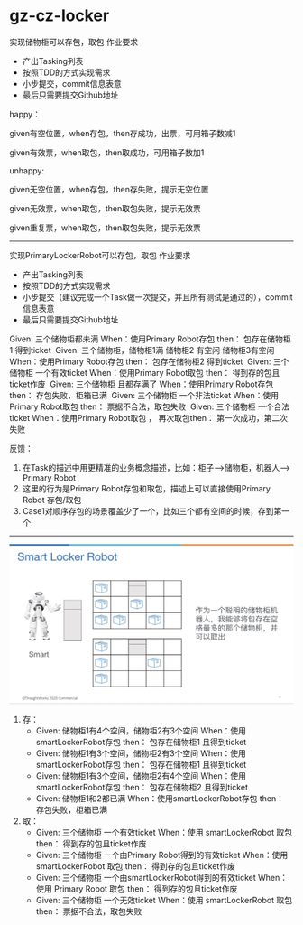 # gz-cz-locker
实现储物柜可以存包，取包
作业要求
- 产出Tasking列表
- 按照TDD的方式实现需求
- 小步提交，commit信息表意
- 最后只需要提交Github地址

happy：

given有空位置，when存包，then存成功，出票，可用箱子数减1

given有效票，when取包，then取成功，可用箱子数加1

unhappy:

given无空位置，when存包，then存失败，提示无空位置

given无效票，when取包，then取包失败，提示无效票

given重复票，when取包，then取包失败，提示无效票


------------------------------------------
实现PrimaryLockerRobot可以存包，取包
作业要求
- 产出Tasking列表
- 按照TDD的方式实现需求
- 小步提交（建议完成一个Task做一次提交，并且所有测试是通过的），commit信息表意
- 最后只需要提交Github地址

Given: 三个储物柜都未满 When：使用Primary Robot存包 then： 包存在储物柜1 得到ticket 
Given: 三个储物柜，储物柜1满 储物柜2 有空闲  储物柜3有空闲 When：使用Primary Robot存包 then： 包存在储物柜2 得到ticket 
Given: 三个储物柜 一个有效ticket When：使用Primary Robot取包 then： 得到存的包且ticket作废 
Given: 三个储物柜 且都存满了 When：使用Primary Robot存包 then： 存包失败，柜箱已满 
Given: 三个储物柜 一个非法ticket When：使用Primary Robot取包 then： 票据不合法，取包失败 
Given: 三个储物柜 一个合法ticket When：使用Primary Robot取包 ， 再次取包then： 第一次成功，第二次失败  

反馈： 
1. 在Task的描述中用更精准的业务概念描述，比如：柜子-->储物柜，机器人--> Primary Robot 
1. 这里的行为是Primary Robot存包和取包，描述上可以直接使用Primary Robot 存包/取包 
3. Case1对顺序存包的场景覆盖少了一个，比如三个都有空间的时候，存到第一个

------------------------------------------
![smartRobot](./smartLockerRobot.jpg)
1. 存：
    - Given: 储物柜1有4个空间，储物柜2有3个空间 When：使用smartLockerRobot存包 then： 包存在储物柜1 且得到ticket
    - Given: 储物柜1有3个空间，储物柜2有3个空间 When：使用smartLockerRobot存包 then： 包存在储物柜1 且得到ticket
    - Given: 储物柜1有3个空间，储物柜2有4个空间 When：使用smartLockerRobot存包 then： 包存在储物柜2 且得到ticket
    - Given: 储物柜1和2都已满 When：使用smartLockerRobot存包 then： 存包失败，柜箱已满
2. 取：
    - Given: 三个储物柜 一个有效ticket When：使用 smartLockerRobot 取包 then： 得到存的包且ticket作废 
    - Given: 三个储物柜 一个由Primary Robot得到的有效ticket When：使用 smartLockerRobot 取包 then： 得到存的包且ticket作废 
    - Given: 三个储物柜 一个由smartLockerRobot得到的有效ticket When：使用 Primary Robot 取包 then： 得到存的包且ticket作废 
    - Given: 三个储物柜 一个无效ticket When：使用 smartLockerRobot 取包 then： 票据不合法，取包失败   


